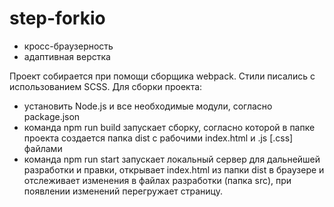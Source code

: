 # step-forkio
- кросс-браузерность
- адаптивная верстка

 
Проект собирается при помощи сборщика webpack. Стили писались с использованием SCSS.
 Для сборки проекта:
- установить Node.js и все необходимые модули, согласно package.json
- команда npm run build запускает сборку, согласно которой в папке проекта создается папка dist с рабочими index.html и .js [.css] файлами
- команда npm run start запускает локальный сервер для дальнейшей разработки и правки, открывает index.html из папки dist в браузере и отслеживает изменения в файлах разработки (папка src), при появлении изменений перегружает страницу.
